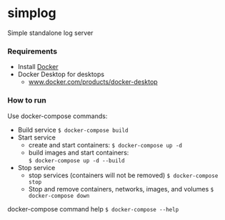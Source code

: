 # simplog
Simple standalone log server

### Requirements
- Install [Docker](https://www.docker.com)
- Docker Desktop for desktops
  - www.docker.com/products/docker-desktop

### How to run
Use docker-compose commands:

- Build service
  `$ docker-compose build`
- Start service
  - create and start containers: 
    `$ docker-compose up -d`
  - build images and start containers:  
    `$ docker-compose up -d --build`   
- Stop service
  - stop services (containers will not be removed)
    `$ docker-compose stop`
  - Stop and remove containers, networks, images, and volumes
    `$ docker-compose down` 

docker-compose command help `$ docker-compose --help`